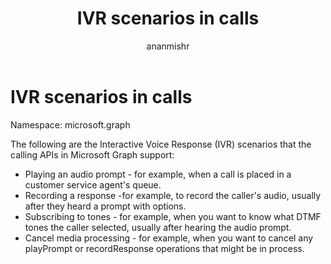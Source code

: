 ﻿---
title: "IVR scenarios in calls"
description: "The following are the Interactive Voice Response (IVR) scenarios that the calling APIs in Microsoft Graph support:"
author: "ananmishr"
localization_priority: Normal
ms.prod: "cloud-communications"
doc_type: conceptualPageType
---

# IVR scenarios in calls

Namespace: microsoft.graph

The following are the Interactive Voice Response (IVR) scenarios that the calling APIs in Microsoft Graph support:

- Playing an audio prompt - for example, when a call is placed in a customer service agent's queue.
- Recording a response -for example, to record the caller's audio, usually after they heard a prompt with options.
- Subscribing to tones - for example, when you want to know what DTMF tones the caller selected, usually after hearing the audio prompt.
- Cancel media processing - for example, when you want to cancel any playPrompt or recordResponse operations that might be in process.
